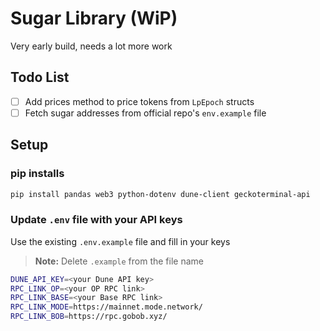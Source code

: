 # Sugar Library (WiP)

Very early build, needs a lot more work

## Todo List

- [ ] Add prices method to price tokens from `LpEpoch` structs
- [ ] Fetch sugar addresses from official repo's `env.example` file

## Setup

### pip installs

```bash
pip install pandas web3 python-dotenv dune-client geckoterminal-api
```

### Update `.env` file with your API keys

Use the existing `.env.example` file and fill in your keys
> **Note:** Delete `.example` from the file name

```bash
DUNE_API_KEY=<your Dune API key>
RPC_LINK_OP=<your OP RPC link>
RPC_LINK_BASE=<your Base RPC link>
RPC_LINK_MODE=https://mainnet.mode.network/
RPC_LINK_BOB=https://rpc.gobob.xyz/
```
